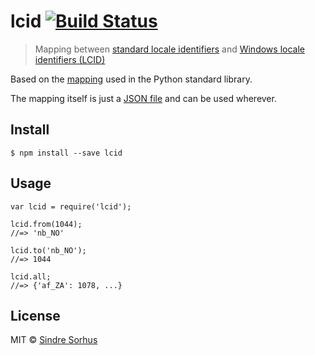 <h1 id="lcid-%21build-status">lcid <a href="https://travis-ci.org/sindresorhus/lcid"><img src="https://travis-ci.org/sindresorhus/lcid.svg?branch=master" alt="Build Status" /></a></h1>

<blockquote>
  <p>Mapping between <a href="http://en.wikipedia.org/wiki/Locale">standard locale identifiers</a> and <a href="http://en.wikipedia.org/wiki/Locale#Specifics_for_Microsoft_platforms">Windows locale identifiers (LCID)</a></p>
</blockquote>

<p>Based on the <a href="https://github.com/python/cpython/blob/be2a1a76fa43bb1ea1b3577bb5bdd506a2e90e37/Lib/locale.py#L1395-L1604">mapping</a> used in the Python standard library.</p>

<p>The mapping itself is just a <a href="lcid.json">JSON file</a> and can be used wherever.</p>

<h2 id="install">Install</h2>

<pre><code>$ npm install --save lcid
</code></pre>

<h2 id="usage">Usage</h2>

<pre><code class="js">var lcid = require('lcid');

lcid.from(1044);
//=&gt; 'nb_NO'

lcid.to('nb_NO');
//=&gt; 1044

lcid.all;
//=&gt; {'af_ZA': 1078, ...}
</code></pre>

<h2 id="license">License</h2>

<p>MIT © <a href="http://sindresorhus.com">Sindre Sorhus</a></p>
